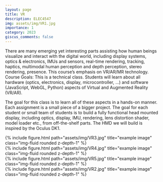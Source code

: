```yaml
---
layout: page
title: VR
description: ELEC4547 
img: assets/img/VR1.jpg 
importance: 1
category: 2023
giscus_comments: false
---
```


There are many emerging yet interesting parts assisting how human beings visualize and interact with the digital world, including display systems, optics & electronics, IMUs and sensors, real-time rendering, tracking, haptics, multimodal human perception and depth perception, stereo rendering, presence. This course’s emphasis on VR/AR/MR technology. Course Goals: This is a technical class. Students will learn about all hardware (optics, electronics, display, microcontroller, ...) and software (JavaScript, WebGL, Python) aspects of Virtual and Augmented Reality (VR/AR). 

The goal for this class is to learn all of these aspects in a hands-on manner. Each assignment is a small piece of a bigger project. The goal for each student or small team of students is to build a fully functional head mounted display, including optics, display, IMU, rendering, lens distortion shader, model loader etc., from off-the-shelf parts. The HMD we will build is inspired by the Oculus DK1. 

<div class="row">
    <div class="col-sm mt-3 mt-md-0">
        {% include figure.html path="assets/img/VR3.jpg" title="example image" class="img-fluid rounded z-depth-1" %}
    </div>
    <div class="col-sm mt-3 mt-md-0">
        {% include figure.html path="assets/img/VR4.jpg" title="example image" class="img-fluid rounded z-depth-1" %}
    </div>
    <div class="col-sm mt-3 mt-md-0">
        {% include figure.html path="assets/img/VR5.jpg" title="example image" class="img-fluid rounded z-depth-1" %}
    </div>
</div>
<!-- <div class="caption">
    Caption photos easily. On the left, a road goes through a tunnel. Middle, leaves artistically fall in a hipster photoshoot. Right, in another hipster photoshoot, a lumberjack grasps a handful of pine needles.
</div> -->
<div class="row">
    <div class="col-sm mt-3 mt-md-0">
        {% include figure.html path="assets/img/VR2.jpg" title="example image" class="img-fluid rounded z-depth-1" %}
    </div>
</div>
<!-- <div class="caption">
    This image can also have a caption. It's like magic.
</div> -->
